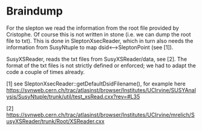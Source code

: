 # Braindump

For the slepton we read the information from the root file provided by
Cristophe.  Of course this is not written in stone (i.e. we can dump
the root file to txt).  This is done in SleptonXsecReader, which in
turn also needs the information from SusyNtuple to map
dsid<-->SleptonPoint (see [1]).

SusyXSReader, reads the txt files from SusyXSReader/data, see [2].
The format of the txt files is not strictly defined or enforced; we
had to adapt the code a couple of times already.

[1] see SleptonXsecReader::getDefaultDsidFilename(), for example here
https://svnweb.cern.ch/trac/atlasinst/browser/Institutes/UCIrvine/SUSYAnalysis/SusyNtuple/trunk/util/test_xsRead.cxx?rev=#L35

[2]
https://svnweb.cern.ch/trac/atlasinst/browser/Institutes/UCIrvine/mrelich/SusyXSReader/trunk/Root/XSReader.cxx